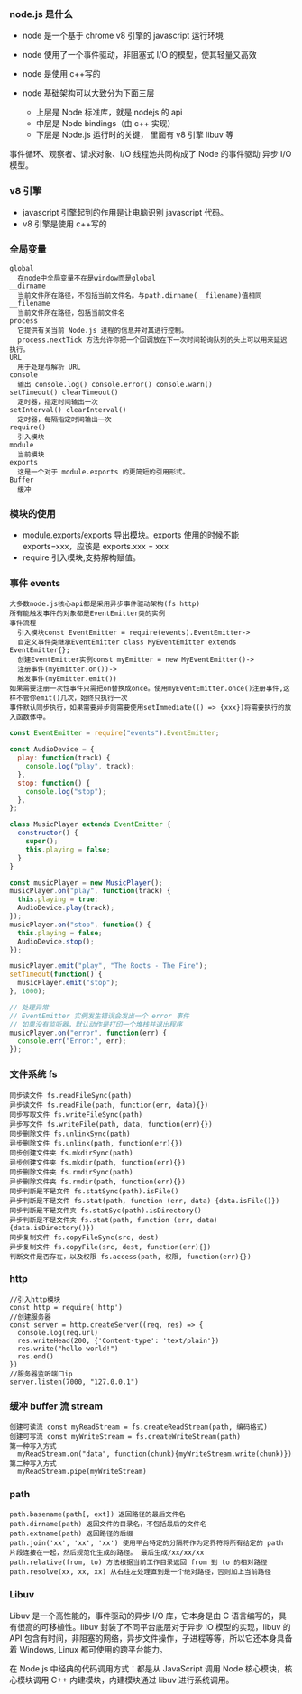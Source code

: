 ### node.js 是什么

- node 是一个基于 chrome v8 引擎的 javascript 运行环境
- node 使用了一个事件驱动，非阻塞式 I/O 的模型，使其轻量又高效
- node 是使用 c++写的

- node 基础架构可以大致分为下面三层
  - 上层是 Node 标准库，就是 nodejs 的 api
  - 中层是 Node bindings（由 c++ 实现）
  - 下层是 Node.js 运行时的关键， 里面有 v8 引擎 libuv 等

事件循环、观察者、请求对象、I/O 线程池共同构成了 Node 的事件驱动 异步 I/O 模型。

### v8 引擎

- javascript 引擎起到的作用是让电脑识别 javascript 代码。
- v8 引擎是使用 c++写的

### 全局变量

    global
      在node中全局变量不在是window而是global
    __dirname
      当前文件所在路径，不包括当前文件名。与path.dirname(__filename)值相同
    __filename
      当前文件所在路径，包括当前文件名
    process
      它提供有关当前 Node.js 进程的信息并对其进行控制。
      process.nextTick 方法允许你把一个回调放在下一次时间轮询队列的头上可以用来延迟执行。
    URL
      用于处理与解析 URL
    console
      输出 console.log() console.error() console.warn()
    setTimeout() clearTimeout()
      定时器，指定时间输出一次
    setInterval() clearInterval()
      定时器，每隔指定时间输出一次
    require()
      引入模块
    module
      当前模块
    exports
      这是一个对于 module.exports 的更简短的引用形式。
    Buffer
      缓冲

### 模块的使用

- module.exports/exports 导出模块。exports 使用的时候不能 exports=xxx，应该是 exports.xxx = xxx
- require 引入模块,支持解构赋值。

### 事件 events

    大多数node.js核心api都是采用异步事件驱动架构(fs http)
    所有能触发事件的对象都是EventEmitter类的实例
    事件流程
      引入模块const EventEmitter = require(events).EventEmitter->
      自定义事件类继承EventEmitter class MyEventEmitter extends EventEmitter{};
      创建EventEmitter实例const myEmitter = new MyEventEmitter()->
      注册事件(myEmitter.on())->
      触发事件(myEmitter.emit())
    如果需要注册一次性事件只需把on替换成once。使用myEventEmitter.once()注册事件,这样不管你emit()几次，始终只执行一次
    事件默认同步执行，如果需要异步则需要使用setImmediate(() => {xxx})将需要执行的放入函数体中。

```js
const EventEmitter = require("events").EventEmitter;

const AudioDevice = {
  play: function(track) {
    console.log("play", track);
  },
  stop: function() {
    console.log("stop");
  },
};

class MusicPlayer extends EventEmitter {
  constructor() {
    super();
    this.playing = false;
  }
}

const musicPlayer = new MusicPlayer();
musicPlayer.on("play", function(track) {
  this.playing = true;
  AudioDevice.play(track);
});
musicPlayer.on("stop", function() {
  this.playing = false;
  AudioDevice.stop();
});

musicPlayer.emit("play", "The Roots - The Fire");
setTimeout(function() {
  musicPlayer.emit("stop");
}, 1000);

// 处理异常
// EventEmitter 实例发生错误会发出一个 error 事件
// 如果没有监听器，默认动作是打印一个堆栈并退出程序
musicPlayer.on("error", function(err) {
  console.err("Error:", err);
});
```

### 文件系统 fs

    同步读文件 fs.readFileSync(path)
    异步读文件 fs.readFile(path, function(err, data){})
    同步写取文件 fs.writeFileSync(path)
    异步写文件 fs.writeFile(path, data, function(err){})
    同步删除文件 fs.unlinkSync(path)
    异步删除文件 fs.unlink(path, function(err){})
    同步创建文件夹 fs.mkdirSync(path)
    异步创建文件夹 fs.mkdir(path, function(err){})
    同步删除文件夹 fs.rmdirSync(path)
    异步删除文件夹 fs.rmdir(path, function(err){})
    同步判断是不是文件 fs.statSync(path).isFile()
    异步判断是不是文件 fs.stat(path, function (err, data) {data.isFile()})
    同步判断是不是文件夹 fs.statSyc(path).isDirectory()
    异步判断是不是文件夹 fs.stat(path, function (err, data) {data.isDirectory()})
    同步复制文件 fs.copyFileSync(src, dest)
    异步复制文件 fs.copyFile(src, dest, function(err){})
    判断文件是否存在，以及权限 fs.access(path, 权限, function(err){})

### http

    //引入http模块
    const http = require('http')
    //创建服务器
    const server = http.createServer((req, res) => {
      console.log(req.url)
      res.writeHead(200, {'Content-type': 'text/plain'})
      res.write("hello world!")
      res.end()
    })
    //服务器监听端口ip
    server.listen(7000, "127.0.0.1")

### 缓冲 buffer 流 stream

    创建可读流 const myReadStream = fs.createReadStream(path, 编码格式)
    创建可写流 const myWriteStream = fs.createWriteStream(path)
    第一种写入方式
      myReadStream.on("data", function(chunk){myWriteStream.write(chunk)})
    第二种写入方式
      myReadStream.pipe(myWriteStream)

### path

    path.basename(path[, ext]) 返回路径的最后文件名
    path.dirname(path) 返回文件的目录名，不包括最后的文件名
    path.extname(path) 返回路径的后缀
    path.join('xx', 'xx', 'xx') 使用平台特定的分隔符作为定界符将所有给定的 path 片段连接在一起，然后规范化生成的路径。 最后生成/xx/xx/xx
    path.relative(from, to) 方法根据当前工作目录返回 from 到 to 的相对路径
    path.resolve(xx, xx, xx) 从右往左处理直到是一个绝对路径，否则加上当前路径

### Libuv

Libuv 是一个高性能的，事件驱动的异步 I/O 库，它本身是由 C 语言编写的，具有很高的可移植性。libuv 封装了不同平台底层对于异步 IO 模型的实现，libuv 的 API 包含有时间，非阻塞的网络，异步文件操作，子进程等等，所以它还本身具备着 Windows, Linux 都可使用的跨平台能力。

在 Node.js 中经典的代码调用方式：都是从 JavaScript 调用 Node 核心模块，核心模块调用 C++ 内建模块，内建模块通过 libuv 进行系统调用。
